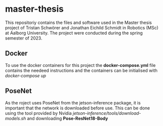 # master-thesis
This repositoriy contains the files and software used in the Master thesis project of Tristan Schwörer and Jonathan Eichild Schmidt in Robotics (MSc) at Aalborg University. 
The project were conducted during the spring semester of 2023.

## Docker
To use the docker containers for this project the **docker-compose.yml** file contains the needeed instructions and the containers can be initialised with *docker-compose up*

## PoseNet
As the roject uses PoseNet from the jetson-inference package, it is important that the network is downloaded before use. This can be done using the tool provided by Nvidia *jetson-inference/tools/download-models.sh* and downloading **Pose-ResNet18-Body**